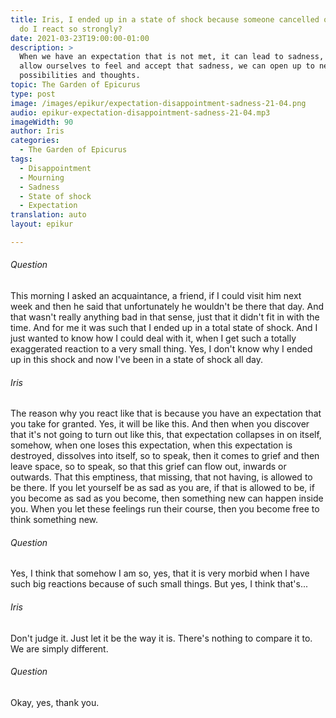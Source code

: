 ```yaml
---
title: Iris, I ended up in a state of shock because someone cancelled on me. Why
  do I react so strongly?
date: 2021-03-23T19:00:00-01:00
description: >
  When we have an expectation that is not met, it can lead to sadness, but if we
  allow ourselves to feel and accept that sadness, we can open up to new
  possibilities and thoughts.
topic: The Garden of Epicurus
type: post
image: /images/epikur/expectation-disappointment-sadness-21-04.png
audio: epikur-expectation-disappointment-sadness-21-04.mp3
imageWidth: 90
author: Iris
categories:
  - The Garden of Epicurus
tags:
  - Disappointment
  - Mourning
  - Sadness
  - State of shock
  - Expectation
translation: auto
layout: epikur

---
```


###### Question
This morning I asked an acquaintance, a friend, if I could visit him next week and then he said that unfortunately he wouldn't be there that day.
And that wasn't really anything bad in that sense, just that it didn't fit in with the time.
And for me it was such that I ended up in a total state of shock.
And I just wanted to know how I could deal with it, when I get such a totally exaggerated reaction to a very small thing.
Yes, I don't know why I ended up in this shock and now I've been in a state of shock all day.

###### Iris
The reason why you react like that is because you have an expectation that you take for granted.
Yes, it will be like this.
And then when you discover that it's not going to turn out like this, that expectation collapses in on itself, somehow,
when one loses this expectation, when this expectation is destroyed, dissolves into itself, so to speak,
then it comes to grief and then leave space, so to speak, so that this grief can flow out, inwards or outwards.
That this emptiness, that missing, that not having, is allowed to be there.
If you let yourself be as sad as you are, if that is allowed to be, if you become as sad as you become,
then something new can happen inside you.
When you let these feelings run their course, then you become free to think something new.

###### Question
Yes, I think that somehow I am so, yes, that it is very morbid when I have such big reactions because of such small things.
But yes, I think that's...

###### Iris
Don't judge it.
Just let it be the way it is.
There's nothing to compare it to.
We are simply different.

###### Question
Okay, yes, thank you.
